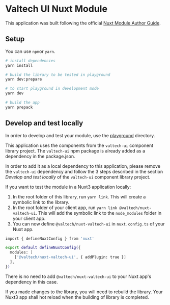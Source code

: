# Valtech UI Nuxt Module

This application was built following the official [Nuxt Module Author Guide](https://v3.nuxtjs.org/guide/going-further/modules/).

## Setup

You can use `npm`or `yarn`.

```bash
# install dependencies
yarn install

# build the library to be tested in playground
yarn dev:prepare

# to start playground in development mode
yarn dev

# build the app
yarn prepack
```

## Develop and test locally

In order to develop and test your module, use the [playground](./playground/) directory.

This application uses the components from the `valtech-ui` component library project. The `valtech-ui` npm package is already added as a dependency in the package.json.

In order to add it as a local dependency to this application, please remove the `valtech-ui` dependency and follow the 3 steps described in the section *Develop and test locally* of the `valtech-ui` component library project.

If you want to test the module in a Nuxt3 application locally:

1. In the root folder of this library, run `yarn link`. This will create a symbolic link to the library.
2. In the root folder of your client app, run `yarn link @valtech/nuxt-valtech-ui`. This will add the symbolic link to the `node_modules` folder in your client app.
3. You can now define `@valtech/nuxt-valtech-ui` in `nuxt.config.ts` of your Nuxt app.

```bash
import { defineNuxtConfig } from 'nuxt'

export default defineNuxtConfig({
  modules: [
    ['@valtech/nuxt-valtech-ui', { addPlugin: true }]
  ],
})
```

There is no need to add `@valtech/nuxt-valtech-ui` to your Nuxt app's dependency in this case.

If you made changes to the library, you will need to rebuild the library. Your Nuxt3 app shall hot reload when the building of library is completed.
